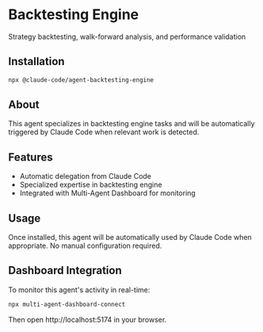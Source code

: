 # Backtesting Engine

Strategy backtesting, walk-forward analysis, and performance validation

## Installation

```bash
npx @claude-code/agent-backtesting-engine
```

## About

This agent specializes in backtesting engine tasks and will be automatically triggered by Claude Code when relevant work is detected.

## Features

- Automatic delegation from Claude Code
- Specialized expertise in backtesting engine
- Integrated with Multi-Agent Dashboard for monitoring

## Usage

Once installed, this agent will be automatically used by Claude Code when appropriate. No manual configuration required.

## Dashboard Integration

To monitor this agent's activity in real-time:

```bash
npx multi-agent-dashboard-connect
```

Then open http://localhost:5174 in your browser.

